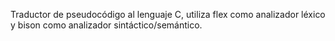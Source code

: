 Traductor de pseudocódigo al lenguaje C, utiliza flex como analizador léxico y bison como analizador sintáctico/semántico.